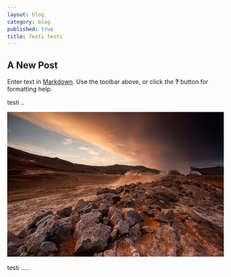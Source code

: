 ```yaml
---
layout: blog
category: blog
published: true
title: Testi testi
---
```


## A New Post

Enter text in [Markdown](http://daringfireball.net/projects/markdown/). Use the toolbar above, or click the **?** button for formatting help.

testi ..

![10277163144_d77aca5041_c.jpg](/media/10277163144_d77aca5041_c.jpg)

testi .....